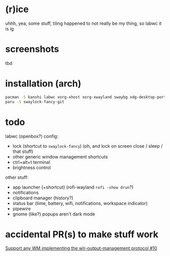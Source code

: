 # (r)ice

uhhh, yea, some stuff, tiling happened to not really be my thing, so labwc it is ig

# screenshots

tbd

# installation (arch)

```sh
pacman -S kanshi labwc xorg-xhost xorg-xwayland swaybg xdg-desktop-portal-gtk adwaita-qt polkit-gnome wl-clip-persist rofi-wayland swaylock wlr-randr
paru -S swaylock-fancy-git
```

# todo

labwc (openbox?) config:
- lock (shortcut to `swaylock-fancy`) (oh, and lock on screen close / sleep / that stuff)
- other generic window management shortcuts
- ctrl+alt+t terminal
- brightness control

other stuff:
- app launcher (+shortcut) (rofi-wayland `rofi -show drun`?)
- notifications
- clipboard manager (history?)
- status bar (time, battery, wifi, notifications, workspace indicator)
- pipewire
- gnome (like?) popups aren't dark mode

# accidental PR(s) to make stuff work
[Support any WM implementing the wlr-output-management protocol #10](https://github.com/Big-B/swaylock-fancy/pull/10)
